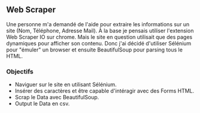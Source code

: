 ## Web Scraper
Une personne m'a demandé de l'aide pour extraire les informations sur un site (Nom, Téléphone, Adresse Mail). À la base je pensais utiliser l'extension Web Scraper IO sur chrome. Mais le site en question utilisait que des pages dynamiques pour afficher son contenu. Donc j'ai décidé d'utiliser Sélénium pour "émuler" un browser et ensuite BeautifulSoup pour parsing tous le HTML.
 
### Objectifs
* Naviguer sur le site en utilisant Sélénium.
* Insérer des caractères et être capable d'intéragir avec des Forms HTML.
* Scrap le Data avec BeautifulSoup.
* Output le Data en csv.


